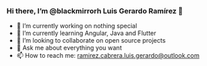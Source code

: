 ### Hi there, I’m @blackmirrorh Luis Gerardo Ramírez 👋


- 🔭 I’m currently working on nothing special
- 🌱 I’m currently learning Angular, Java and Flutter
- 👯 I’m looking to collaborate on open source projects
- 💬 Ask me about everything you want
- 📫 How to reach me: ramirez.cabrera.luis.gerardo@outlook.com
